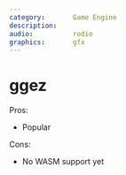 ```yaml
---
category:       Game Engine
description:    
audio:          rodio
graphics:       gfx
---
```


# ggez

Pros:
* Popular

Cons:
* No WASM support yet
